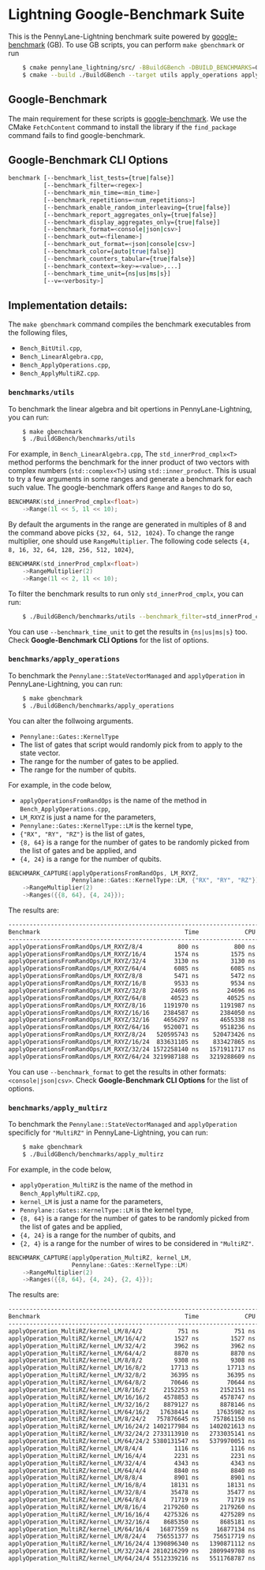 # Lightning Google-Benchmark Suite 

This is the PennyLane-Lightning benchmark suite powered by [google-benchmark](https://github.com/google/benchmark) (GB). To use GB scripts, you can perform `make gbenchmark` or run 
```Bash
	$ cmake pennylane_lightning/src/ -BBuildGBench -DBUILD_BENCHMARKS=ON -DENABLE_OPENMP=ON -DENABLE_BLAS=ON -DCMAKE_BUILD_TYPE=Release
	$ cmake --build ./BuildGBench --target utils apply_operations apply_multirz
```

## Google-Benchmark
The main requirement for these scripts is [google-benchmark](https://github.com/google/benchmark). We use the CMake `FetchContent` command to install the library if the `find_package` command fails to find google-benchmark. 

## Google-Benchmark CLI Options
```Bash
benchmark [--benchmark_list_tests={true|false}]
          [--benchmark_filter=<regex>]
          [--benchmark_min_time=<min_time>]
          [--benchmark_repetitions=<num_repetitions>]
          [--benchmark_enable_random_interleaving={true|false}]
          [--benchmark_report_aggregates_only={true|false}]
          [--benchmark_display_aggregates_only={true|false}]
          [--benchmark_format=<console|json|csv>]
          [--benchmark_out=<filename>]
          [--benchmark_out_format=<json|console|csv>]
          [--benchmark_color={auto|true|false}]
          [--benchmark_counters_tabular={true|false}]
          [--benchmark_context=<key>=<value>,...]
          [--benchmark_time_unit={ns|us|ms|s}]
          [--v=<verbosity>]
```

## Implementation details:
The `make gbenchmark` command compiles the benchmark executables from the following files,
- `Bench_BitUtil.cpp`,
- `Bench_LinearAlgebra.cpp`,
- `Bench_ApplyOperations.cpp`,
- `Bench_ApplyMultiRZ.cpp`.


### `benchmarks/utils`
To benchmark the linear algebra and bit opertions in PennyLane-Lightning, you can run:
```Bash
	$ make gbenchmark
    $ ./BuildGBench/benchmarks/utils 
```

For example, in `Bench_LinearAlgebra.cpp`, The `std_innerProd_cmplx<T>` method performs the benchmark for the inner product of two vectors with complex numbers (`std::complex<T>`) using `std::inner_product`. This is usual to try a few arguments in some ranges and generate a benchmark for each such value. The google-benchmark offers `Range` and `Ranges` to do so, 
```C
BENCHMARK(std_innerProd_cmplx<float>)
    ->Range(1l << 5, 1l << 10);
```

By default the arguments in the range are generated in multiples of 8 and the command above picks `{32, 64, 512, 1024}`. To change the range multiplier, one should use `RangeMultiplier`. The following code selects `{4, 8, 16, 32, 64, 128, 256, 512, 1024}`,
```C
BENCHMARK(std_innerProd_cmplx<float>)
    ->RangeMultiplier(2)
    ->Range(1l << 2, 1l << 10);
```

To filter the benchmark results to run only `std_innerProd_cmplx`, you can run:
```Bash
	$ ./BuildGBench/benchmarks/utils --benchmark_filter=std_innerProd_cmplx
```

You can use `--benchmark_time_unit` to get the results in `{ns|us|ms|s}` too. Check **Google-Benchmark CLI Options** for the list of options. 


### `benchmarks/apply_operations`
To benchmark the `Pennylane::StateVectorManaged` and `applyOperation` in PennyLane-Lightning, you can run:
```Bash
	$ make gbenchmark
    $ ./BuildGBench/benchmarks/apply_operations
```

You can alter the follwoing arguments.
- `Pennylane::Gates::KernelType` 
- The list of gates that script would randomly pick from to apply to the state vector. 
- The range for the number of gates to be applied.
- The range for the number of qubits. 

For example, in the code below, 
- `applyOperationsFromRandOps` is the name of the method in `Bench_ApplyOperations.cpp`, 
- `LM_RXYZ` is just a name for the parameters, 
- `Pennylane::Gates::KernelType::LM` is the kernel type,
- `{"RX", "RY", "RZ"}` is the list of gates,
- `{8, 64}` is a range for the number of gates to be randomly picked from the list of gates and be applied, and 
- `{4, 24}` is a range for the number of qubits.  

```C
BENCHMARK_CAPTURE(applyOperationsFromRandOps, LM_RXYZ,
                  Pennylane::Gates::KernelType::LM, {"RX", "RY", "RZ"})
    ->RangeMultiplier(2)
    ->Ranges({{8, 64}, {4, 24}});
```

The results are:

```Bash
-----------------------------------------------------------------------------------
Benchmark                                         Time             CPU   Iterations
-----------------------------------------------------------------------------------
applyOperationsFromRandOps/LM_RXYZ/8/4          800 ns          800 ns       768179
applyOperationsFromRandOps/LM_RXYZ/16/4        1574 ns         1575 ns       448749
applyOperationsFromRandOps/LM_RXYZ/32/4        3130 ns         3130 ns       211491
applyOperationsFromRandOps/LM_RXYZ/64/4        6085 ns         6085 ns       106148
applyOperationsFromRandOps/LM_RXYZ/8/8         5471 ns         5472 ns       110769
applyOperationsFromRandOps/LM_RXYZ/16/8        9533 ns         9534 ns        65119
applyOperationsFromRandOps/LM_RXYZ/32/8       24695 ns        24696 ns        35564
applyOperationsFromRandOps/LM_RXYZ/64/8       40523 ns        40525 ns        17710
applyOperationsFromRandOps/LM_RXYZ/8/16     1191970 ns      1191987 ns          526
applyOperationsFromRandOps/LM_RXYZ/16/16    2384587 ns      2384050 ns          290
applyOperationsFromRandOps/LM_RXYZ/32/16    4656297 ns      4655338 ns          130
applyOperationsFromRandOps/LM_RXYZ/64/16    9520071 ns      9518236 ns           71
applyOperationsFromRandOps/LM_RXYZ/8/24   520595743 ns    520473426 ns            1
applyOperationsFromRandOps/LM_RXYZ/16/24  833631105 ns    833427865 ns            1
applyOperationsFromRandOps/LM_RXYZ/32/24 1572258140 ns   1571911717 ns            1
applyOperationsFromRandOps/LM_RXYZ/64/24 3219987188 ns   3219288609 ns            1
```

You can use `--benchmark_format` to get the results in other formats: `<console|json|csv>`. Check **Google-Benchmark CLI Options** for the list of options. 


### `benchmarks/apply_multirz`
To benchmark the `Pennylane::StateVectorManaged` and `applyOperation` specificly for `"MultiRZ"` in PennyLane-Lightning, you can run:
```Bash
	$ make gbenchmark
    $ ./BuildGBench/benchmarks/apply_multirz
```


For example, in the code below, 
- `applyOperation_MultiRZ` is the name of the method in `Bench_ApplyMultiRZ.cpp`, 
- `kernel_LM` is just a name for the parameters, 
- `Pennylane::Gates::KernelType::LM` is the kernel type,
- `{8, 64}` is a range for the number of gates to be randomly picked from the list of gates and be applied, 
- `{4, 24}` is a range for the number of qubits, and
- `{2, 4}` is a range for the number of wires to be considered in `"MultiRZ"`.

```C
BENCHMARK_CAPTURE(applyOperation_MultiRZ, kernel_LM,
                  Pennylane::Gates::KernelType::LM)
    ->RangeMultiplier(2)
    ->Ranges({{8, 64}, {4, 24}, {2, 4}});
```

The results are:

```Bash
-----------------------------------------------------------------------------------
Benchmark                                         Time             CPU   Iterations
-----------------------------------------------------------------------------------
applyOperation_MultiRZ/kernel_LM/8/4/2          751 ns          751 ns       934715
applyOperation_MultiRZ/kernel_LM/16/4/2        1527 ns         1527 ns       464098
applyOperation_MultiRZ/kernel_LM/32/4/2        3962 ns         3962 ns       223937
applyOperation_MultiRZ/kernel_LM/64/4/2        8870 ns         8870 ns        74256
applyOperation_MultiRZ/kernel_LM/8/8/2         9308 ns         9308 ns        72495
applyOperation_MultiRZ/kernel_LM/16/8/2       17713 ns        17713 ns        38438
applyOperation_MultiRZ/kernel_LM/32/8/2       36395 ns        36395 ns        19501
applyOperation_MultiRZ/kernel_LM/64/8/2       70646 ns        70644 ns         9136
applyOperation_MultiRZ/kernel_LM/8/16/2     2152253 ns      2152151 ns          299
applyOperation_MultiRZ/kernel_LM/16/16/2    4578853 ns      4578747 ns          159
applyOperation_MultiRZ/kernel_LM/32/16/2    8879127 ns      8878146 ns           75
applyOperation_MultiRZ/kernel_LM/64/16/2   17638414 ns     17635982 ns           39
applyOperation_MultiRZ/kernel_LM/8/24/2   757876645 ns    757861150 ns            1
applyOperation_MultiRZ/kernel_LM/16/24/2 1402177984 ns   1402021613 ns            1
applyOperation_MultiRZ/kernel_LM/32/24/2 2733113910 ns   2733035141 ns            1
applyOperation_MultiRZ/kernel_LM/64/24/2 5380131547 ns   5379970051 ns            1
applyOperation_MultiRZ/kernel_LM/8/4/4         1116 ns         1116 ns       585217
applyOperation_MultiRZ/kernel_LM/16/4/4        2231 ns         2231 ns       321302
applyOperation_MultiRZ/kernel_LM/32/4/4        4343 ns         4343 ns       139047
applyOperation_MultiRZ/kernel_LM/64/4/4        8840 ns         8840 ns        75577
applyOperation_MultiRZ/kernel_LM/8/8/4         8901 ns         8901 ns        72539
applyOperation_MultiRZ/kernel_LM/16/8/4       18131 ns        18131 ns        38946
applyOperation_MultiRZ/kernel_LM/32/8/4       35478 ns        35477 ns        19646
applyOperation_MultiRZ/kernel_LM/64/8/4       71719 ns        71719 ns         8025
applyOperation_MultiRZ/kernel_LM/8/16/4     2179260 ns      2179260 ns          320
applyOperation_MultiRZ/kernel_LM/16/16/4    4275326 ns      4275289 ns          164
applyOperation_MultiRZ/kernel_LM/32/16/4    8685350 ns      8685181 ns           74
applyOperation_MultiRZ/kernel_LM/64/16/4   16877559 ns     16877134 ns           40
applyOperation_MultiRZ/kernel_LM/8/24/4   756551377 ns    756517719 ns            1
applyOperation_MultiRZ/kernel_LM/16/24/4 1390896340 ns   1390871112 ns            1
applyOperation_MultiRZ/kernel_LM/32/24/4 2810216299 ns   2809949708 ns            1
applyOperation_MultiRZ/kernel_LM/64/24/4 5512339216 ns   5511768787 ns            1
```
